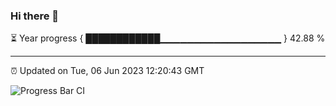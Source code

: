 ### Hi there 👋

⏳ Year progress { ████████████▁▁▁▁▁▁▁▁▁▁▁▁▁▁▁▁▁▁ } 42.88 %

---

⏰ Updated on Tue, 06 Jun 2023 12:20:43 GMT

![Progress Bar CI](https://github.com/liununu/liununu/workflows/Progress%20Bar%20CI/badge.svg)
